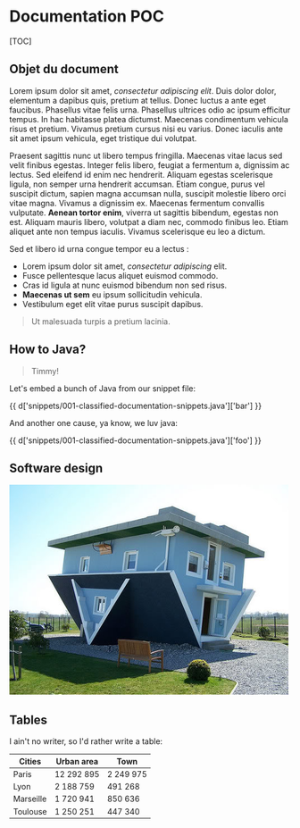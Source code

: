 # Documentation POC

[TOC]

## Objet du document

Lorem ipsum dolor sit amet, *consectetur adipiscing elit*. Duis dolor dolor, elementum a dapibus quis, pretium at tellus. Donec luctus a ante eget faucibus. Phasellus vitae felis urna. Phasellus ultrices odio ac ipsum efficitur tempus. In hac habitasse platea dictumst. Maecenas condimentum vehicula risus et pretium. Vivamus pretium cursus nisi eu varius. Donec iaculis ante sit amet ipsum vehicula, eget tristique dui volutpat.

Praesent sagittis nunc ut libero tempus fringilla. Maecenas vitae lacus sed velit finibus egestas. Integer felis libero, feugiat a fermentum a, dignissim ac lectus. Sed eleifend id enim nec hendrerit. Aliquam egestas scelerisque ligula, non semper urna hendrerit accumsan. Etiam congue, purus vel suscipit dictum, sapien magna accumsan nulla, suscipit molestie libero orci vitae magna. Vivamus a dignissim ex. Maecenas fermentum convallis vulputate. **Aenean tortor enim**, viverra ut sagittis bibendum, egestas non est. Aliquam mauris libero, volutpat a diam nec, commodo finibus leo. Etiam aliquet ante non tempus iaculis. Vivamus scelerisque eu leo a dictum.

Sed et libero id urna congue tempor eu a lectus :

  * Lorem ipsum dolor sit amet, *consectetur adipiscing* elit.
  * Fusce pellentesque lacus aliquet euismod commodo.
  * Cras id ligula at nunc euismod bibendum non sed risus.
  * **Maecenas ut sem** eu ipsum sollicitudin vehicula.
  * Vestibulum eget elit vitae purus suscipit dapibus.

> Ut malesuada turpis a pretium lacinia.

## How to Java?

> Timmy!

Let's embed a bunch of Java from our snippet file:

{{ d['snippets/001-classified-documentation-snippets.java']['bar'] }}

And another one cause, ya know, we luv java:

{{ d['snippets/001-classified-documentation-snippets.java']['foo'] }}

## Software design

![Architecture](img/img.jpg "Architecture")

## Tables

I ain't no writer, so I'd rather write a table:

| Cities     | Urban area | Town       |
|------------|------------|------------|
| Paris      | 12 292 895 |  2 249 975 |
| Lyon       | 2 188 759  |  491 268   |
| Marseille  | 1 720 941  |  850 636   |
| Toulouse   | 1 250 251  |  447 340   |
